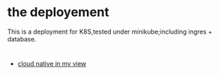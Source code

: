 # the deployement
This is a deployment for K8S,tested under minikube;including ingres + database.

# 
* [cloud native in my view](cloud_native.md)
